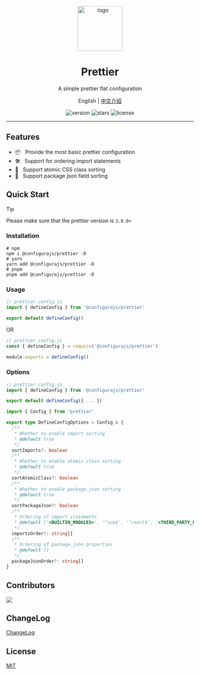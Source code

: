 <div align="center">
  <img src="https://github.com/user-attachments/assets/4e0a0b81-7814-48b1-ae3d-9ce0511e0e9c" width="120" height="120" alt="logo" />
  <h1>Prettier</h1>
  <p>A simple prettier flat configuration</p>
  <p>
    <span>English</span> | 
    <a href="https://github.com/configurajs/prettier/blob/main/README.zh-CN.md">中文介绍</a>
  </p>
  <p>
    <img src="https://img.shields.io/github/package-json/v/configurajs/prettier" alt="version">
    <img src="https://img.shields.io/github/stars/configurajs/prettier" alt="stars">
    <img src="https://img.shields.io/github/license/configurajs/prettier" alt="license">
  </p>
</div>

---

## Features

- 📦 &nbsp; Provide the most basic prettier configuration
- 🛠️ &nbsp; Support for ordering import statements
- 🌈 &nbsp; Support atomic CSS class sorting
- 🌈 &nbsp; Support package json field sorting

## Quick Start

> [!TIP]
> Please make sure that the prettier version is `3.0.0+`

### Installation

```shell
# npm
npm i @configurajs/prettier -D
# yarn
yarn add @configurajs/prettier -D
# pnpm
pnpm add @configurajs/prettier -D
```

### Usage

```js
// prettier.config.js
import { defineConfig } from '@configurajs/prettier'

export default defineConfig()
```

OR

```js
// prettier.config.js
const { defineConfig } = require('@configurajs/prettier')

module.exports = defineConfig()
```

### Options

```js
// prettier.config.js
import { defineConfig } from '@configurajs/prettier'

export default defineConfig({ ... })
```

```ts
import { Config } from 'prettier'

export type DefineConfigOptions = Config & {
  /**
   * Whether to enable import sorting
   * @default true
   */
  sortImports?: boolean
  /**
   * Whether to enable atomic class sorting
   * @default true
   */
  sortAtomicClass?: boolean
  /**
   * Whether to enable package.json sorting
   * @default true
   */
  sortPackageJson?: boolean
  /**
   * Ordering of import statements
   * @default ['<BUILTIN_MODULES>', '^vue$', '^react$', '<THIRD_PARTY_MODULES>', '^@/(.*)$', '^~/(.*)$', '^[.]']
   */
  importsOrder?: string[]
  /**
   * Ordering of package.json properties
   * @default []
   */
  packageJsonOrder?: string[]
}
```

## Contributors

<a href="https://github.com/configurajs/prettier/graphs/contributors">
  <img src="https://contrib.rocks/image?repo=configurajs/prettier" />
</a>

## ChangeLog

[ChangeLog](CHANGELOG.md)

## License

[MIT](LICENSE)
